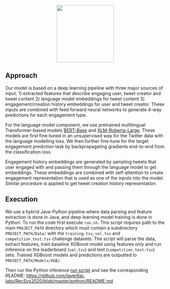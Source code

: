 <p align="center">
<a href="https://layer6.ai/"><img src="https://github.com/layer6ai-labs/DropoutNet/blob/master/logs/logobox.jpg" width="180"></a>
</p>

## Approach

Our model is based on a deep learning pipeline with three major sources of input: 1) extracted features that describe engaging user, tweet creator and tweet content 2) language model embeddings for tweet content 3) engagement/creation history embeddings for user and tweet creator. These inputs are combined with feed forward neural networks to generate 4-way predictions for each engagement type.

For the language model component, we use pretrained multilingual Transformer-based models [BERT-Base](https://huggingface.co/bert-base-multilingual-cased) and [XLM-Roberta-Large](https://huggingface.co/xlm-roberta-large). These models are first fine-tuned in an unsupervised way for the Twitter data with the language modelling loss. We then further fine-tune for the target engagement prediction task by backpropagating gradients end-to-end from the classification loss.

Engagement history embeddings are generated by sampling tweets that user engaged with and passing them through the language model to get embeddings. These embeddings are combined with self-attention to create engagement representation that is used as one of the inputs into the model. Similar procedure is applied to get tweet creation history representation.


## Execution

We use a hybrid Java-Python pipeline where data parsing and feature extraction is done in Java, and deep learning model training is done in Python. To run the code first execute `run.sh`. This script requires path to the main `PROJECT_PATH` directory which must contain a subdirectory `PROJECT_PATH/Data/` with the `training.tsv`, `val.tsv` and `competition_test.tsv` challenge datasets. The script will parse the data, extract features, train baseline XGBoost model using features only and run inference on the leaderboard (`val.tsv`) and test (`competition_test.tsv`) sets. Trained XGBoost models and predictions are outputted to `PROJECT_PATH/Models/XGB/`.

Then run the Python inference [run script](https://github.com/layer6ai-labs/RecSys2020/blob/master/python/run.sh) and see the corresponding README: <https://github.com/layer6ai-labs/RecSys2020/blob/master/python/README.md>

